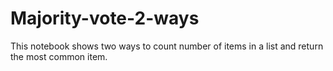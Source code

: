 # Majority-vote-2-ways
This notebook shows two ways to count number of items in a list and return the most common item. 
